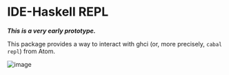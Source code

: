 # IDE-Haskell REPL

***This is a very early prototype.***

This package provides a way to interact with ghci (or, more precisely, `cabal repl`) from Atom.

![image](https://cloud.githubusercontent.com/assets/7275622/10709920/4fb7ff4a-7a48-11e5-831c-78e3fd0812b5.png)
